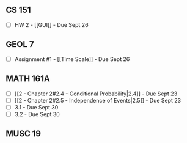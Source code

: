 
## CS 151

- [ ] HW 2 - [[GUI]] - Due Sept 26
## GEOL 7

- [ ] Assignment #1 - [[Time Scale]] - Due Sept 26
## MATH 161A

- [ ] [[2 - Chapter 2#2.4 - Conditional Probability|2.4]] - Due Sept 23
- [ ] [[2 - Chapter 2#2.5 - Independence of Events|2.5]] - Due Sept 23
- [ ] 3.1 - Due Sept 30
- [ ] 3.2 - Due Sept 30
## MUSC 19

